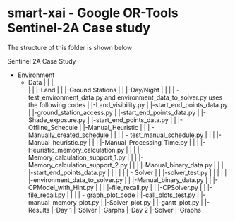 # smart-xai - Google OR-Tools Sentinel-2A Case study

The structure of this folder is shown below<br/>

Sentinel 2A Case Study<br/>

 - Environment
      - Data
|    |    |<br/>
|    |    |-Land
|    |    |-Ground Stations
|    |    |-Day/Night
|    |
|    | - test_environment_data.py and environment_data_to_solver.py uses the following codes
|           |-Land_visibility.py
|               |-start_end_points_data.py
|           |-ground_station_access.py
|               |-start_end_points_data.py
|           |-Shade_exposure.py
|               |-start_end_points_data.py
|
|
|-Offline_Schecule
|    |-Manual_Heuristic
|    |     | - Manually_created_schedule
|    |     |      | - test_manual_schedule.py 
|    |     |              |-Manual_heuristic.py
|    |     |                    |-Manual_Processing_Time.py
|    |     |              |-Heuristic_memory_calculation.py
|    |     |                    |-Memory_calculation_support_1.py
|    |     |                    |-Memory_calculation_support_2.py
|    |     |              |-Manual_binary_data.py
|    |     |                    |-start_end_points_data.py
|    |     |
|    |     | - Solver
     |     |     |-solver_test.py
     |     |         |
     |     |         |-environment_data_to_solver.py
     |     |         |-Manual_binary_data.py
     |     |         |-CPModel_with_Hint.py
     |     |         |    |-file_recall.py
     |     |         |-CPSolver.py
     |     |              |-file_recall.py
     |     |
     |     | - graph_plot_code
     |               |-call_plots_test.py
     |                   |-manual_memory_plot.py
     |                   |-Solver_plot.py
     |                   |-gantt_plot.py
     |
     |-Results
          |-Day 1
              |-Solver
              |-Garphs
          |-Day 2
              |-Solver
              |-Graphs
